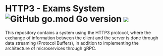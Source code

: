 # HTTP3 - Exams System ![GitHub go.mod Go version](https://img.shields.io/github/go-mod/go-version/ChrisCodeX/CRUD-MongoDBAtlas-Go) ![](https://img.shields.io/badge/PostgreSQL-316192?style=flat&logo=postgresql&logoColor=white) 

This repository contains a system using the HTTP3 protocol, where the exchange of information between the client and the server is done through data streaming (Protocol Buffers), in addition to implementing the architecture of microservices through gRPC.